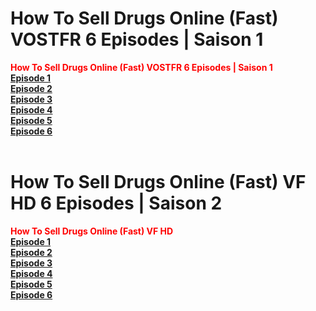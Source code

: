 <head>
<title>How To Sell Drugs Online (Fast) VOSTFR</title>
</head>
<body>
<h1>How To Sell Drugs Online (Fast) VOSTFR 6 Episodes | Saison 1</h1>
<b><div style="font-weight:bold;color:#ff0000">How To Sell Drugs Online (Fast) VOSTFR 6 Episodes | Saison 1</div></b>
<b><a rel="external nofollow" target="_blank" href="https://1fichier.com/?8ldt04qd86491zgerfl9&af=2579981">Episode 1</a></b><br>
<b><a rel="external nofollow" target="_blank" href="https://1fichier.com/?yn3niwlavadoxyxq9eds&af=2579981">Episode 2</a></b><br>
<b><a rel="external nofollow" target="_blank" href="https://1fichier.com/?kegdtx9ee09xt3ybo2jf&af=2579981">Episode 3</a></b><br>
<b><a rel="external nofollow" target="_blank" href="https://1fichier.com/?3dv4cighukw6k9ibcinj&af=2579981">Episode 4</a></b><br>
<b><a rel="external nofollow" target="_blank" href="https://1fichier.com/?v73v8b8iu43dnvrb6zwp&af=2579981">Episode 5</a></b><br>
<b><a rel="external nofollow" target="_blank" href="https://1fichier.com/?d2hh76ht3b3ce8qdged6&af=2579981">Episode 6</a></b><br>
<br/>
  <h1>How To Sell Drugs Online (Fast) VF HD 6 Episodes | Saison 2</h1>
  <b><div style="font-weight:bold;color:#ff0000">How To Sell Drugs Online (Fast) VF HD</div></b>
<b><a rel="external nofollow" target="_blank" href="https://1fichier.com/?qlkkoe2vs3l7q2v8gv6o&af=2579981">Episode 1</a></b><br>
<b><a rel="external nofollow" target="_blank" href="https://1fichier.com/?epnmvsfudw4g24rtkg0j&af=2579981">Episode 2</a></b><br>
<b><a rel="external nofollow" target="_blank" href="https://1fichier.com/?ci6qbof4vxc62h19dqak&af=2579981">Episode 3</a></b><br>
<b><a rel="external nofollow" target="_blank" href="https://1fichier.com/?9u5sgll9z3do9c09li9k&af=3098520">Episode 4</a></b><br>
<b><a rel="external nofollow" target="_blank" href="https://1fichier.com/?9nwyya3tihbyzystkqhu&af=3098520">Episode 5</a></b><br>
<b><a rel="external nofollow" target="_blank" href="https://1fichier.com/?xl2bvfbu2kgul6ywylik&af=3098520">Episode 6</a></b><br>
<br/>
</body>
